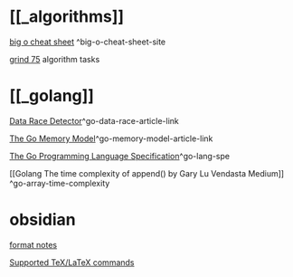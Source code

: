# [[_algorithms]]
[big o cheat sheet](https://www.bigocheatsheet.com/) ^big-o-cheat-sheet-site

[grind 75](https://www.techinterviewhandbook.org/grind75?hours=7&weeks=21) algorithm tasks

# [[_golang]]

[Data Race Detector](https://go.dev/doc/articles/race_detector)^go-data-race-article-link

[The Go Memory Model](https://go.dev/ref/mem)^go-memory-model-article-link

[The Go Programming Language Specification](https://go.dev/ref/spec)^go-lang-spe

[[Golang The time complexity of append()  by Gary Lu  Vendasta  Medium]]  ^go-array-time-complexity


# obsidian
[format notes](https://help.obsidian.md/How+to/Format+your+notes)

[Supported TeX/LaTeX commands](http://docs.mathjax.org/en/latest/input/tex/macros/index.html?highlight=alpha)


